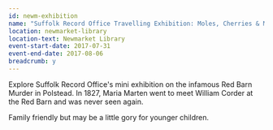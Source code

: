 ```yaml
---
id: newm-exhibition
name: "Suffolk Record Office Travelling Exhibition: Moles, Cherries & Murder"
location: newmarket-library
location-text: Newmarket Library
event-start-date: 2017-07-31
event-end-date: 2017-08-06
breadcrumb: y
---
```


Explore Suffolk Record Office's mini exhibition on the infamous Red Barn Murder in Polstead. In 1827, Maria Marten went to meet William Corder at the Red Barn and was never seen again.

Family friendly but may be a little gory for younger children.
